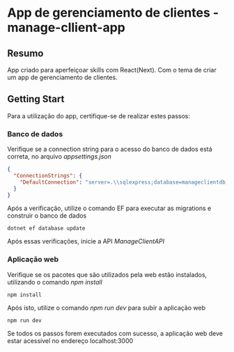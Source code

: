 # App de gerenciamento de clientes - manage-cllient-app
## Resumo
App criado para aperfeiçoar skills com React(Next). Com o tema de criar um app de gerenciamento de clientes.

## Getting Start
Para a utilização do app, certifique-se de realizar estes passos:

### Banco de dados
Verifique se a connection string para o acesso do banco de dados está correta, no arquivo _appsettings.json_
```json
{
  "ConnectionStrings": {
    "DefaultConnection": "server=.\\sqlexpress;database=manageclientdb;trusted_connection=true;TrustServerCertificate=True"
  }
}
```

Após a verificação, utilize o comando EF para executar as migrations e construir o banco de dados
```
dotnet ef database update
```

Após essas verificações, inicie a API _ManageClientAPI_

### Aplicação web
Verifique se os pacotes que são utilizados pela web estão instalados, utilizando o comando _npm install_
```
npm install
```

Após isto, utilize o comando _npm run dev_ para subir a aplicação web
```
npm run dev
```

Se todos os passos forem executados com sucesso, a aplicação web deve estar acessível no endereço localhost:3000